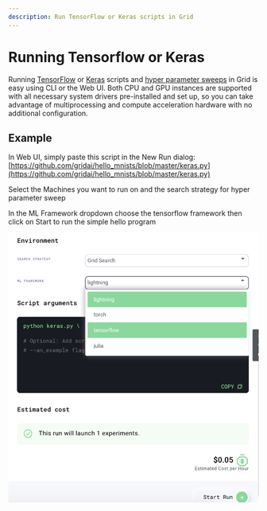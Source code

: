 ```yaml
---
description: Run TensorFlow or Keras scripts in Grid
---
```


# Running Tensorflow or Keras

Running [TensorFlow](https://www.tensorflow.org) or [Keras](https://keras.io) scripts and  [hyper parameter sweeps](https://www.grid.ai/what-are-hyperparameter-sweeps-and-why-are-they-important-to-production-machine-learning) in Grid is easy using CLI or the Web UI. Both CPU and GPU instances are supported with all necessary system drivers pre-installed and set up, so you can take advantage of multiprocessing and compute acceleration hardware with no additional configuration.

## Example

In Web UI,  simply paste this script in the New Run dialog: [https://github.com/gridai/hello_mnists/blob/master/keras.py](https://github.com/gridai/hello_mnists/blob/master/keras.py)

Select the Machines you want to run on and the search strategy for hyper parameter sweep

In the ML Framework dropdown choose the tensorflow framework then click on Start to run the simple hello program

![](/images/examples/tensorflow-framework.png)
